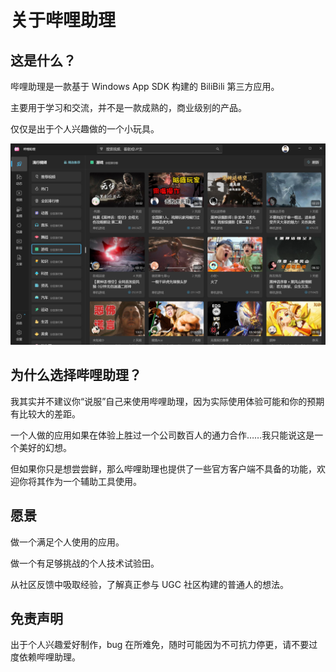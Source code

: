 # 关于哔哩助理

## 这是什么？

哔哩助理是一款基于 Windows App SDK 构建的 BiliBili 第三方应用。

主要用于学习和交流，并不是一款成熟的，商业级别的产品。

仅仅是出于个人兴趣做的一个小玩具。

![聊天界面截图](./assets/zh/home-page.png)

## 为什么选择哔哩助理？

我其实并不建议你“说服”自己来使用哔哩助理，因为实际使用体验可能和你的预期有比较大的差距。

一个人做的应用如果在体验上胜过一个公司数百人的通力合作……我只能说这是一个美好的幻想。

但如果你只是想尝尝鲜，那么哔哩助理也提供了一些官方客户端不具备的功能，欢迎你将其作为一个辅助工具使用。

## 愿景

做一个满足个人使用的应用。

做一个有足够挑战的个人技术试验田。

从社区反馈中吸取经验，了解真正参与 UGC 社区构建的普通人的想法。

## 免责声明

出于个人兴趣爱好制作，bug 在所难免，随时可能因为不可抗力停更，请不要过度依赖哔哩助理。